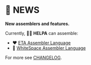 # 📰 NEWS

**New assemblers and features.**

Currently, 🧑‍🏭 **HELPA** can assemble:
* ❤️ [ETA Assembler Language]((http://www.miketaylor.org.uk/tech/eta/doc/easman.html))
* 🤍 [WhiteSpace Assembler Language](https://helvm.github.io/wsa/intro.html)

[comment]: <> (* 🌈 BrainFuck Assembler Language)
[comment]: <> (* 💛 Funge Assembler Language)
[comment]: <> (* 💚 Piet Assembler Language)
[comment]: <> (* 💙 SubLeq Assembler Language)
[comment]: <> (* 🖤 WMachine Assembler Language)

For more see [CHANGELOG](CHANGELOG.md).
